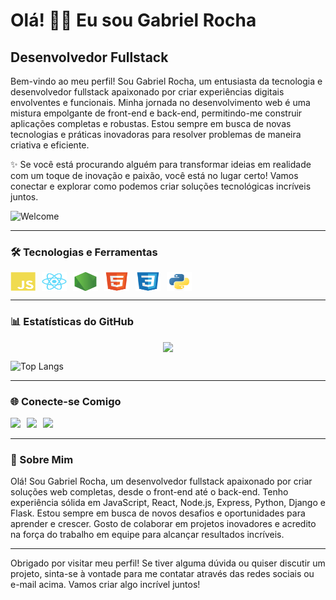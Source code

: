 # Olá! 👋🏽 Eu sou Gabriel Rocha

## Desenvolvedor Fullstack

Bem-vindo ao meu perfil! Sou Gabriel Rocha, um entusiasta da tecnologia e desenvolvedor fullstack apaixonado por criar experiências digitais envolventes e funcionais. Minha jornada no desenvolvimento web é uma mistura empolgante de front-end e back-end, permitindo-me construir aplicações completas e robustas. Estou sempre em busca de novas tecnologias e práticas inovadoras para resolver problemas de maneira criativa e eficiente.

✨ Se você está procurando alguém para transformar ideias em realidade com um toque de inovação e paixão, você está no lugar certo! Vamos conectar e explorar como podemos criar soluções tecnológicas incríveis juntos.

![Welcome](https://i.pinimg.com/originals/2f/56/90/2f5690ee185f5345025b1a5b0bf2c8aa.gif)

---

### 🛠️ Tecnologias e Ferramentas

<div style="display: flex; flex-wrap: wrap; gap: 10px;">
  <img align="center" alt="JavaScript" height="30" width="40" src="https://raw.githubusercontent.com/devicons/devicon/master/icons/javascript/javascript-plain.svg">
  <img align="center" alt="React" height="30" width="40" src="https://raw.githubusercontent.com/devicons/devicon/master/icons/react/react-original.svg">
  <img align="center" alt="Node.js" height="30" width="40" src="https://raw.githubusercontent.com/devicons/devicon/master/icons/nodejs/nodejs-original.svg">
  <img align="center" alt="HTML" height="30" width="40" src="https://raw.githubusercontent.com/devicons/devicon/master/icons/html5/html5-original.svg">
  <img align="center" alt="CSS" height="30" width="40" src="https://raw.githubusercontent.com/devicons/devicon/master/icons/css3/css3-original.svg">
  <img align="center" alt="Python" height="30" width="40" src="https://raw.githubusercontent.com/devicons/devicon/master/icons/python/python-original.svg">
</div>

---

### 📊 Estatísticas do GitHub

<div>
  <picture style="display: flex; flex-direction: column; align-items: center; width: 100%;">
    <source
      srcset="https://github-readme-stats.vercel.app/api?username=gabriel-rocha-pimentel&show_icons=true&theme=dracula"
      media="(prefers-color-scheme: dark)"
    />
    <source
      srcset="https://github-readme-stats.vercel.app/api?username=gabriel-rocha-pimentel&show_icons=true"
      media="(prefers-color-scheme: light), (prefers-color-scheme: no-preference)"
    />
    <img src="https://github-readme-stats.vercel.app/api?username=gabriel-rocha-pimentel&show_icons=true" />
  </picture>
  
  ![Top Langs](https://github-readme-stats.vercel.app/api/top-langs/?username=gabriel-rocha-pimentel&layout=compact)
</div>

---

### 🌐 Conecte-se Comigo

<div style="display: flex; gap: 10px;">
  <a href="https://django-app-zka8.onrender.com/" target="_blank"><img src="https://img.shields.io/badge/Portfolio-FF5722?style=for-the-badge&logo=todoist&logoColor=white" target="_blank"></a>
  <a href="mailto:gabrielrochapimentel.dev@gmail.com"><img src="https://img.shields.io/badge/-Gmail-%23333?style=for-the-badge&logo=gmail&logoColor=white" target="_blank"></a>
  <a href="https://www.linkedin.com/in/gabrielrochapimentel/" target="_blank"><img src="https://img.shields.io/badge/-LinkedIn-%230077B5?style=for-the-badge&logo=linkedin&logoColor=white" target="_blank"></a>
</div>

---

### 📝 Sobre Mim

Olá! Sou Gabriel Rocha, um desenvolvedor fullstack apaixonado por criar soluções web completas, desde o front-end até o back-end. Tenho experiência sólida em JavaScript, React, Node.js, Express, Python, Django e Flask. Estou sempre em busca de novos desafios e oportunidades para aprender e crescer. Gosto de colaborar em projetos inovadores e acredito na força do trabalho em equipe para alcançar resultados incríveis.

---

Obrigado por visitar meu perfil! Se tiver alguma dúvida ou quiser discutir um projeto, sinta-se à vontade para me contatar através das redes sociais ou e-mail acima. Vamos criar algo incrível juntos!
